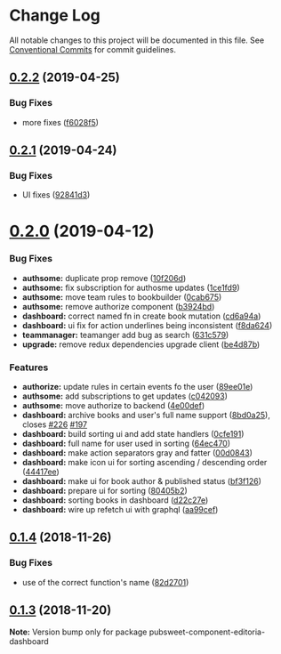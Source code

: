 # Change Log

All notable changes to this project will be documented in this file.
See [Conventional Commits](https://conventionalcommits.org) for commit guidelines.

<a name="0.2.2"></a>
## [0.2.2](https://gitlab.coko.foundation/editoria/editoria-dashboard/compare/pubsweet-component-editoria-dashboard@0.2.1...pubsweet-component-editoria-dashboard@0.2.2) (2019-04-25)


### Bug Fixes

* more fixes ([f6028f5](https://gitlab.coko.foundation/editoria/editoria-dashboard/commit/f6028f5))




<a name="0.2.1"></a>
## [0.2.1](https://gitlab.coko.foundation/editoria/editoria-dashboard/compare/pubsweet-component-editoria-dashboard@0.2.0...pubsweet-component-editoria-dashboard@0.2.1) (2019-04-24)


### Bug Fixes

* UI fixes ([92841d3](https://gitlab.coko.foundation/editoria/editoria-dashboard/commit/92841d3))




<a name="0.2.0"></a>
# [0.2.0](https://gitlab.coko.foundation/editoria/editoria-dashboard/compare/pubsweet-component-editoria-dashboard@0.1.4...pubsweet-component-editoria-dashboard@0.2.0) (2019-04-12)


### Bug Fixes

* **authsome:** duplicate prop remove ([10f206d](https://gitlab.coko.foundation/editoria/editoria-dashboard/commit/10f206d))
* **authsome:** fix subscription for authosme updates ([1ce1fd9](https://gitlab.coko.foundation/editoria/editoria-dashboard/commit/1ce1fd9))
* **authsome:** move team rules to bookbuilder ([0cab675](https://gitlab.coko.foundation/editoria/editoria-dashboard/commit/0cab675))
* **authsome:** remove authorize component ([b3924bd](https://gitlab.coko.foundation/editoria/editoria-dashboard/commit/b3924bd))
* **dashboard:** correct named fn in create book mutation ([cd6a94a](https://gitlab.coko.foundation/editoria/editoria-dashboard/commit/cd6a94a))
* **dashboard:** ui fix for action underlines being inconsistent ([f8da624](https://gitlab.coko.foundation/editoria/editoria-dashboard/commit/f8da624))
* **teammanager:** teamanger add bug as search ([631c579](https://gitlab.coko.foundation/editoria/editoria-dashboard/commit/631c579))
* **upgrade:** remove redux dependencies upgrade client ([be4d87b](https://gitlab.coko.foundation/editoria/editoria-dashboard/commit/be4d87b))


### Features

* **authorize:** update rules in certain events fo the user ([89ee01e](https://gitlab.coko.foundation/editoria/editoria-dashboard/commit/89ee01e))
* **authsome:** add subscriptions to get updates ([c042093](https://gitlab.coko.foundation/editoria/editoria-dashboard/commit/c042093))
* **authsome:** move authorize to backend ([4e00def](https://gitlab.coko.foundation/editoria/editoria-dashboard/commit/4e00def))
* **dashboard:** archive books and user's full name support ([8bd0a25](https://gitlab.coko.foundation/editoria/editoria-dashboard/commit/8bd0a25)), closes [#226](https://gitlab.coko.foundation/editoria/editoria-dashboard/issues/226) [#197](https://gitlab.coko.foundation/editoria/editoria-dashboard/issues/197)
* **dashboard:** build sorting ui and add state handlers ([0cfe191](https://gitlab.coko.foundation/editoria/editoria-dashboard/commit/0cfe191))
* **dashboard:** full name for user used in sorting ([64ec470](https://gitlab.coko.foundation/editoria/editoria-dashboard/commit/64ec470))
* **dashboard:** make action separators gray and fatter ([00d0843](https://gitlab.coko.foundation/editoria/editoria-dashboard/commit/00d0843))
* **dashboard:** make icon ui for sorting ascending / descending order ([44417ee](https://gitlab.coko.foundation/editoria/editoria-dashboard/commit/44417ee))
* **dashboard:** make ui for book author & published status ([bf3f126](https://gitlab.coko.foundation/editoria/editoria-dashboard/commit/bf3f126))
* **dashboard:** prepare ui for sorting ([80405b2](https://gitlab.coko.foundation/editoria/editoria-dashboard/commit/80405b2))
* **dashboard:** sorting books in dashboard ([d22c27e](https://gitlab.coko.foundation/editoria/editoria-dashboard/commit/d22c27e))
* **dashboard:** wire up refetch ui with graphql ([aa99cef](https://gitlab.coko.foundation/editoria/editoria-dashboard/commit/aa99cef))




<a name="0.1.4"></a>
## [0.1.4](https://gitlab.coko.foundation/editoria/editoria-dashboard/compare/pubsweet-component-editoria-dashboard@0.1.3...pubsweet-component-editoria-dashboard@0.1.4) (2018-11-26)


### Bug Fixes

* use of the correct function's name ([82d2701](https://gitlab.coko.foundation/editoria/editoria-dashboard/commit/82d2701))




<a name="0.1.3"></a>
## [0.1.3](https://gitlab.coko.foundation/editoria/editoria-dashboard/compare/pubsweet-component-editoria-dashboard@0.1.2...pubsweet-component-editoria-dashboard@0.1.3) (2018-11-20)




**Note:** Version bump only for package pubsweet-component-editoria-dashboard
